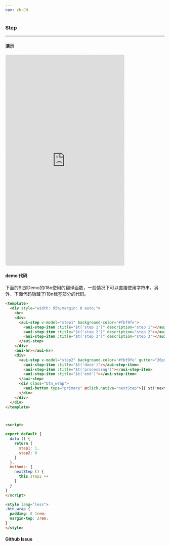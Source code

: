 ```yaml
---
nav: zh-CN
---
```



### Step

---

#### 演示

 <div style="width:377px;height:667px;display:inline-block;border:1px dashed #ececec;border-radius:5px;overflow:hidden;">
   <iframe src="http://192.9.200.185:50003/aui-m/#/component/step" width="375" height="667" border="0" frameborder="0"></iframe>
 </div>

#### demo 代码

<p class="tip">下面的$t是Demo的i18n使用的翻译函数，一般情况下可以直接使用字符串。另外，下面代码隐藏了i18n标签部分的代码。</p>

``` html
<template>
  <div style="width: 95%;margin: 0 auto;">
    <br>
    <div>
      <aui-step v-model="step1" background-color='#fbf9fe'>
        <aui-step-item :title="$t('step 1')" description="step 1"></aui-step-item>
        <aui-step-item :title="$t('step 2')" description="step 2"></aui-step-item>
        <aui-step-item :title="$t('step 3')" description="step 3"></aui-step-item>
      </aui-step>
    </div>
    <aui-hr></aui-hr>
    <div>
      <aui-step v-model="step2" background-color='#fbf9fe' gutter="20px">
        <aui-step-item :title="$t('done')"></aui-step-item>
        <aui-step-item :title="$t('processing')"></aui-step-item>
        <aui-step-item :title="$t('end')"></aui-step-item>
      </aui-step>
      <div class="btn_wrap">
        <aui-button type="primary" @click.native="nextStep">{{ $t('next step') }}</aui-button>
      </div>
    </div>
  </div>
</template>



<script>

export default {
  data () {
    return {
      step1: 1,
      step2: 0
    }
  },
  methods: {
    nextStep () {
      this.step2 ++
    }
  }
}
</script>

<style lang="less">
.btn_wrap {
  padding: 0 1rem;
  margin-top: 2rem;
}
</style>

```


#### Github Issue